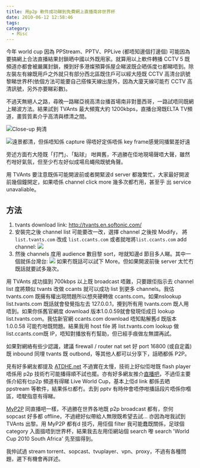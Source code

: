 ```yaml
---
title: 用p2p 軟件成功睇到免費網上直播南非世界杯
date: 2010-06-12 12:58:46
tags:
category:
  - Misc
---
```

今年 world cup 因為 PPStream、PPTV、PPLive (都唔知邊個打邊個) 可能因為要搞網上合法直播結果封鎖晒中國以外既用家。就算用以上軟件轉播 CCTV 5 既頻道亦都會被嚴厲封鎖，攪到好多港燦預算係屋企睇波既企晒係度乜都睇唔到。除左裝左有線既用戶之外就只有部分西北區既住戶可以經大陸既 CCTV 高清台訊號黎睇世界杯(依個方法可能要自己搭條天線出屋外，因為大廈天線可能冇 CCTV 高清訊號，另外亦要睇彩數)。

不過天無絕人之路，尋晚一路睇亞視高清台播首場南非對墨西哥，一路試唔同既網上睇波方法。結果試到 TVAnts 最大頻寬大約 1200kbps，直播台灣既ELTA TV頻道，畫質質素介乎高清與標清之間。

![Close-up 夠清](wc2-1.png)

![遠景都清，但係唔知係 capture 得唔好定係唔係 key frame感覺同播緊差好遠]((wc2-1.png))

旁述方面冇大陸既「打門」、「點球」 咁興舊，不過勝在佢地現場聲唔大聲，雖然冇咁好氣氛，但至少冇左好似成場烏蠅飛既號角聲。

用 TVAnts 要注意既係可能開波前或者開緊波d server 都幾繁忙，大家最好開波前幾個鐘開定，如果唔係 channel click more 幾多次都冇用，甚至乎 出 service unavaliable。

## 方法
1. tvants download link: http://tvants.en.softonic.com/
2. 安裝完之後 channel list 可能要改一改，選擇 channel 之後按 Modify， 將 `list.tvants.com` 改成 `list.ccants.com`
 或者就咁將`list.ccants.com` add channel:
 ![](wc-3.png)
3. 然後 channels 度用 audience 數目黎 sort，咁就知邊d 節目多人睇。其中一個就係台灣台:
![](Capture3.png)
如果冇既話可以試下 More。但如果開波前後 server 太忙冇既話就要試多幾次。

用 TVAnts 成功搵到 700kbps 以上既 broadcast 唔難，只要跟佢指示去 channel list 度將類似 tvants 改做 ccants 就可以成功 list 到更多 channels。我估 tvants.com 既擁有權出現問題所以想夾硬轉做 ccants.com。如果nslookup list.tvants.com 既話就會發覺指左去 127.0.0.1，攪到所有用 tvants.com 既人用唔到。如果你係舊官網度 download 版本1.0.0.59就會發現佢成日 lookup list.tvants.com。我估新官網 ccants.com download 唔知點解舊d 既版本 1.0.0.58 可能冇咁既問題。結果我用 host file 將 list.tvants.com lookup 做 list.ccants.com既 IP，唔知對播放有冇幫助，但已經手痕做左無謂再試。

如果對網絡有些少認識，建議 firewall / router nat set 好 port 16800 (或自定義) 既 inbound 同埋 tvants 既 outbond，等其他人都可以分享下，話晒都係 P2P。

見有好多網友都提及 [ATDHE.net](http://www.atdhe.net/index.html) 不過實在太慢，技術上好似佢咁既 flash player 唔係用 p2p 技術冇可能播得順不試也擺。亦有好多網友推介[直播吧](http://www.zhibo8.com/)，不過佢主要係介紹有乜p2p 頻道有得睇 Live World Cup，基本上佢d link 都係去晒 ppstream 等軟件，結果係乜都冇。去到 pptv 有時仲會唔停咁播話段片唔係你嗰區，唔駛指意有得睇。

[MyP2P](http://www.myp2p.eu/favourite.php) 同直播吧一樣，不過勝在世界各地既 p2p broadcast 都有，奈何 sopcast 好多都 offline，不過總好似帶給人無限既希望去試... 亦因為咁我試到 TVAnts 出黎。用 MyP2P 都有d 技巧，用佢個 filter 我可能蠢既關係，足球個 category 入面搵唔到世界杯，結果我去左用佢網站個 search 嚟 search \'World Cup 2010 South Africa\' 先至搵得到。

我仲試過 stream torrent、sopcast、tvuplayer、vpn、proxy，不過有各種問題，遲下有機會再詳述。
